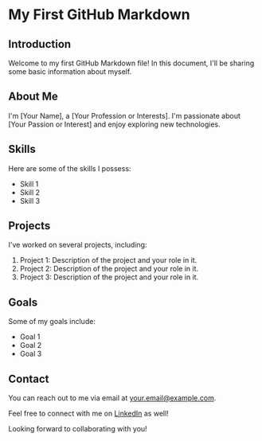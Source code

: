 # My First GitHub Markdown

## Introduction
Welcome to my first GitHub Markdown file! In this document, I'll be sharing some basic information about myself.

## About Me
I'm [Your Name], a [Your Profession or Interests]. I'm passionate about [Your Passion or Interest] and enjoy exploring new technologies.

## Skills
Here are some of the skills I possess:
- Skill 1
- Skill 2
- Skill 3

## Projects
I've worked on several projects, including:
1. Project 1: Description of the project and your role in it.
2. Project 2: Description of the project and your role in it.
3. Project 3: Description of the project and your role in it.

## Goals
Some of my goals include:
- Goal 1
- Goal 2
- Goal 3

## Contact
You can reach out to me via email at [your.email@example.com](mailto:your.email@example.com).

Feel free to connect with me on [LinkedIn](https://www.linkedin.com/in/yourprofile) as well!

Looking forward to collaborating with you!

